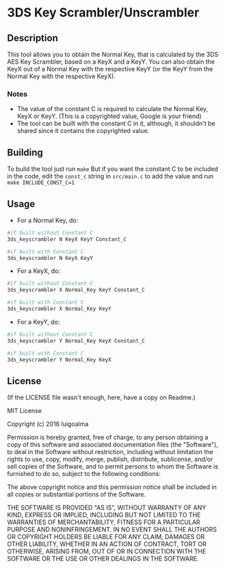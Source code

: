 # 3DS Key Scrambler/Unscrambler

## Description

This tool allows you to obtain the Normal Key, that is calculated by the 3DS AES Key Scrambler, based on a KeyX and a KeyY.
You can also obtain the KeyX out of a Normal Key with the respective KeyY (or the KeyY from the Normal Key with the respective KeyX).

### Notes
- The value of the constant C is required to calculate the Normal Key, KeyX or KeyY. (This is a copyrighted value, Google is your friend)
- The tool can be built with the constant C in it, although, it shouldn't be shared since it contains the copyrighted value.

## Building

To build the tool just run `make`
But if you want the constant C to be included in the code, edit the `const_c` string in `src/main.c` to add the value and run `make INCLUDE_CONST_C=1`

## Usage

- For a Normal Key, do:
```bash
#if built without Constant C
3ds_keyscrambler N KeyX KeyY Constant_C

#if built with Constant C
3ds_keyscrambler N KeyX KeyY
```

- For a KeyX, do:
```bash
#if built without Constant C
3ds_keyscrambler X Normal_Key KeyY Constant_C

#if built with Constant C
3ds_keyscrambler X Normal_Key KeyY
```

- For a KeyY, do:
```bash
#if built without Constant C
3ds_keyscrambler Y Normal_Key KeyX Constant_C

#if built with Constant C
3ds_keyscrambler Y Normal_Key KeyX
```

## License

(If the LICENSE file wasn't enough, here, have a copy on Readme.)

MIT License

Copyright (c) 2016 luigoalma

Permission is hereby granted, free of charge, to any person obtaining a copy
of this software and associated documentation files (the "Software"), to deal
in the Software without restriction, including without limitation the rights
to use, copy, modify, merge, publish, distribute, sublicense, and/or sell
copies of the Software, and to permit persons to whom the Software is
furnished to do so, subject to the following conditions:

The above copyright notice and this permission notice shall be included in all
copies or substantial portions of the Software.

THE SOFTWARE IS PROVIDED "AS IS", WITHOUT WARRANTY OF ANY KIND, EXPRESS OR
IMPLIED, INCLUDING BUT NOT LIMITED TO THE WARRANTIES OF MERCHANTABILITY,
FITNESS FOR A PARTICULAR PURPOSE AND NONINFRINGEMENT. IN NO EVENT SHALL THE
AUTHORS OR COPYRIGHT HOLDERS BE LIABLE FOR ANY CLAIM, DAMAGES OR OTHER
LIABILITY, WHETHER IN AN ACTION OF CONTRACT, TORT OR OTHERWISE, ARISING FROM,
OUT OF OR IN CONNECTION WITH THE SOFTWARE OR THE USE OR OTHER DEALINGS IN THE
SOFTWARE.
